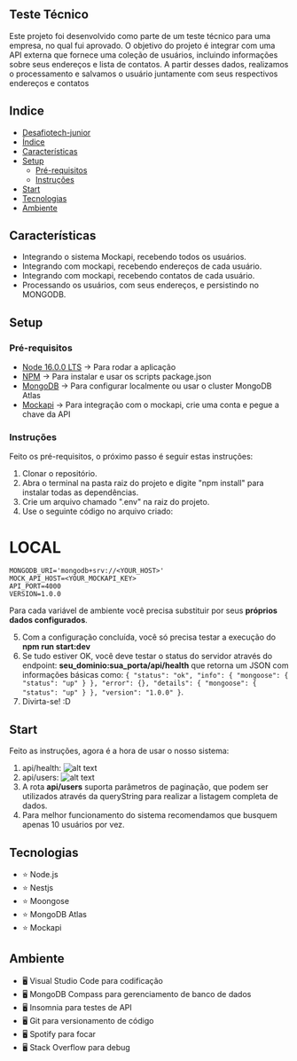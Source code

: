## Teste Técnico

Este projeto foi desenvolvido como parte de um teste técnico para uma empresa, no qual fui aprovado. O objetivo do projeto é integrar com uma API externa que fornece uma coleção de usuários, incluindo informações sobre seus endereços e lista de contatos. A partir desses dados, realizamos o processamento e salvamos o usuário juntamente com seus respectivos endereços e contatos

## Indice

- [Desafiotech-junior](#Desafiotech-junior)
- [Índice](#indice)
- [Características](#características)
- [Setup](#setup)
  - [Pré-requisitos](#pré-requisitos)
  - [Instruções](#instruções)
- [Start](#start)
- [Tecnologias](#tecnologias)
- [Ambiente](#ambiente)

## Características

- Integrando o sistema Mockapi, recebendo todos os usuários.
- Integrando com mockapi, recebendo endereços de cada usuário.
- Integrando com mockapi, recebendo contatos de cada usuário.
- Processando os usuários, com seus endereços, e persistindo no MONGODB.

## Setup

### Pré-requisitos

- [Node 16.0.0 LTS](https://nodejs.org/en/) -> Para rodar a aplicação
- [NPM](https://www.npmjs.com) -> Para instalar e usar os scripts package.json
- [MongoDB](https://www.mongodb.com/try) -> Para configurar localmente ou usar o cluster MongoDB Atlas
- [Mockapi](https://www.mockapi.io) -> Para integração com o mockapi, crie uma conta e pegue a chave da API

### Instruções

Feito os pré-requisitos, o próximo passo é seguir estas instruções:

1. Clonar o repositório.
2. Abra o terminal na pasta raiz do projeto e digite "npm install" para instalar todas as dependências.
3. Crie um arquivo chamado ".env" na raiz do projeto.
4. Use o seguinte código no arquivo criado:

# LOCAL

```env
MONGODB_URI='mongodb+srv://<YOUR_HOST>'
MOCK_API_HOST=<YOUR_MOCKAPI_KEY>
API_PORT=4000
VERSION=1.0.0
```

Para cada variável de ambiente você precisa substituir por seus **próprios dados configurados**.

5. Com a configuração concluída, você só precisa testar a execução do **npm run start:dev**
6. Se tudo estiver OK, você deve testar o status do servidor através do endpoint: **seu_dominio:sua_porta/api/health** que retorna um JSON com informações básicas como: `{ "status": "ok", "info": { "mongoose": { "status": "up" } }, "error": {}, "details": { "mongoose": { "status": "up" } }, "version": "1.0.0" }`.
7. Divirta-se! :D

## Start

Feito as instruções, agora é a hora de usar o nosso sistema:

1. api/health:
   ![alt text](./imgs/health.jpeg)
2. api/users:
   ![alt text](./imgs/users.jpeg)
3. A rota **api/users** suporta parâmetros de paginação, que podem ser utilizados através da queryString para realizar a listagem completa de dados.
4. Para melhor funcionamento do sistema recomendamos que busquem apenas 10 usuários por vez.

## Tecnologias

- :star: Node.js
- :star: Nestjs
- :star: Moongose
- :star: MongoDB Atlas
- :star: Mockapi

## Ambiente

- :desktop_computer: Visual Studio Code para codificação
- :desktop_computer: MongoDB Compass para gerenciamento de banco de dados
- :desktop_computer: Insomnia para testes de API
- :desktop_computer: Git para versionamento de código
- :desktop_computer: Spotify para focar
- :desktop_computer: Stack Overflow para debug
